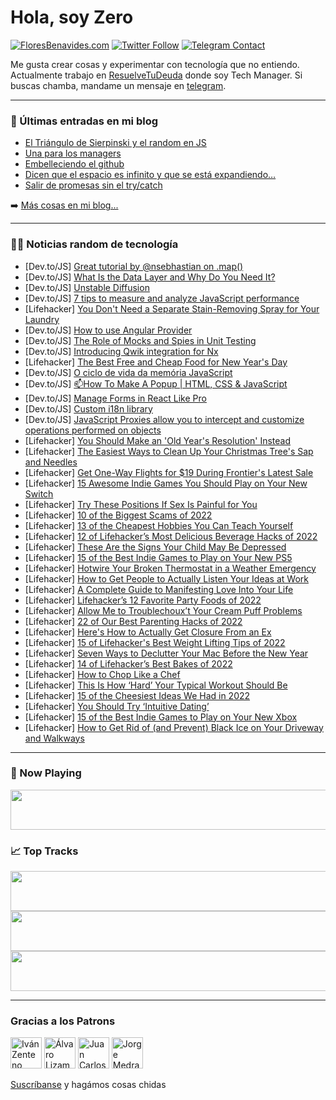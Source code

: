 # Hola, soy Zero

[![FloresBenavides.com](https://img.shields.io/website?down_message=oops&label=MiBlog&style=for-the-badge&up_message=online&url=https%3A%2F%2Ffloresbenavides.com)](https://floresbenavides.com) [![Twitter Follow](https://img.shields.io/twitter/follow/ZeroDragon?color=%231DA1F2&label=Follow&logo=twitter&logoColor=ffffff&style=for-the-badge)](https://twitter.com/zerodragon) [![Telegram Contact](https://img.shields.io/badge/escr%C3%ADbeme-ZeroDragon-%2326A5E4?style=for-the-badge&logo=telegram)](https://t.me/zerodragon)

Me gusta crear cosas y experimentar con tecnología que no entiendo.
Actualmente trabajo en [ResuelveTuDeuda](http://github.com/resuelve) donde soy Tech Manager.
Si buscas chamba, mandame un mensaje en [telegram](https://t.me/zerodragon).

---

### 📕 Últimas entradas en mi blog
<!-- BLOG-POST-LIST:START -->
- [El Triángulo de Sierpinski y el random en JS](https://floresbenavides.com/el-triangulo-de-sierpinski-y-el-random-en-js/)
- [Una para los managers](https://floresbenavides.com/una-para-los-managers/)
- [Embelleciendo el github](https://floresbenavides.com/embelleciendo-el-github/)
- [Dicen que el espacio es infinito y que se está expandiendo…](https://floresbenavides.com/dicen-que-el-espacio-es-infinito-y-que-se-esta-expandiendo/)
- [Salir de promesas sin el try/catch](https://floresbenavides.com/salir-de-promesas-sin-el-try-catch/)
<!-- BLOG-POST-LIST:END -->

➡️ [Más cosas en mi blog...](https://floresbenavides.com)

---

### 👨‍💻 Noticias random de tecnología
<!-- TECH-POSTS:START -->
- [Dev.to/JS] [Great tutorial by @nsebhastian on .map&lpar;&rpar;](https://dev.to/realisedprophets/great-tutorial-by-nsebhastian-on-map-39ia)
- [Dev.to/JS] [What Is the Data Layer and Why Do You Need It?](https://dev.to/analyticsinstitute/what-is-the-data-layer-and-why-do-you-need-it-2hp4)
- [Dev.to/JS] [Unstable Diffusion](https://dev.to/rmion/unstable-diffusion-b8j)
- [Dev.to/JS] [7 tips to measure and analyze JavaScript performance](https://dev.to/durosly/7-tips-to-measure-and-analyze-javascript-performance-gc6)
- [Lifehacker] [You Don&#39;t Need a Separate Stain-Removing Spray for Your Laundry](https://lifehacker.com/you-dont-need-a-separate-stain-removing-spray-for-your-1849939184)
- [Dev.to/JS] [How to use Angular Provider](https://dev.to/incubyte/how-to-use-angular-provider-42la)
- [Dev.to/JS] [The Role of Mocks and Spies in Unit Testing](https://dev.to/danywalls/the-role-of-mocks-and-spies-in-unit-testing-3i97)
- [Dev.to/JS] [Introducing Qwik integration for Nx](https://dev.to/valorsoftware/introducing-qwik-integration-for-nx-1k5b)
- [Lifehacker] [The Best Free and Cheap Food for New Year&#39;s Day](https://lifehacker.com/the-best-free-and-cheap-food-for-new-years-day-1849939195)
- [Dev.to/JS] [O ciclo de vida da memória JavaScript](https://dev.to/trinitypath/o-ciclo-de-vida-da-memoria-javascript-3m3j)
- [Dev.to/JS] [📫How To Make A Popup | HTML, CSS &amp; JavaScript](https://dev.to/robsonmuniz16/how-to-make-a-popup-html-css-javascript-18ml)
- [Dev.to/JS] [Manage Forms in React Like Pro](https://dev.to/sharmakushal/manage-forms-in-react-like-pro-2ei0)
- [Dev.to/JS] [Custom i18n library](https://dev.to/rezanazari/my-own-i18n-library-153p)
- [Dev.to/JS] [JavaScript Proxies allow you to intercept and customize operations performed on objects](https://dev.to/anower77/javascript-proxies-allow-you-to-intercept-and-customize-operations-performed-on-objects-3k09)
- [Lifehacker] [You Should Make an &#39;Old Year&#39;s Resolution&#39; Instead](https://lifehacker.com/you-should-make-an-old-years-resolution-instead-1849936380)
- [Lifehacker] [The Easiest Ways to Clean Up Your Christmas Tree&#39;s Sap and Needles](https://lifehacker.com/the-easiest-ways-to-clean-up-your-christmas-trees-sap-a-1849936395)
- [Lifehacker] [Get One-Way Flights for $19 During Frontier&#39;s Latest Sale](https://lifehacker.com/get-one-way-flights-for-19-during-frontiers-latest-sal-1849936455)
- [Lifehacker] [15 Awesome Indie Games You Should Play on Your New Switch](https://lifehacker.com/15-awesome-indie-games-you-should-play-on-your-new-swit-1849926120)
- [Lifehacker] [Try These Positions If Sex Is Painful for You](https://lifehacker.com/try-these-positions-if-sex-is-painful-for-you-1849891072)
- [Lifehacker] [10 of the Biggest Scams of 2022](https://lifehacker.com/10-of-the-biggest-scams-of-2022-1849916555)
- [Lifehacker] [13 of the Cheapest Hobbies You Can Teach Yourself](https://lifehacker.com/13-of-the-cheapest-hobbies-you-can-teach-yourself-1849888411)
- [Lifehacker] [12 of Lifehacker’s Most Delicious Beverage Hacks of 2022](https://lifehacker.com/12-of-lifehacker-s-most-delicious-beverage-hacks-of-202-1849921203)
- [Lifehacker] [These Are the Signs Your Child May Be Depressed](https://lifehacker.com/these-are-the-signs-your-child-may-be-depressed-1849861283)
- [Lifehacker] [15 of the Best Indie Games to Play on Your New PS5](https://lifehacker.com/15-of-the-best-indie-games-to-play-on-your-new-ps5-1849921544)
- [Lifehacker] [Hotwire Your Broken Thermostat in a Weather Emergency](https://lifehacker.com/hotwire-your-broken-thermostat-in-a-weather-emergency-1849836412)
- [Lifehacker] [How to Get People to Actually Listen Your Ideas at Work](https://lifehacker.com/how-to-get-people-to-actually-listen-your-ideas-at-work-1849893100)
- [Lifehacker] [A Complete Guide to Manifesting Love Into Your Life](https://lifehacker.com/a-complete-guide-to-manifesting-love-into-your-life-1849700646)
- [Lifehacker] [Lifehacker’s 12 Favorite Party Foods of 2022](https://lifehacker.com/lifehacker-s-12-favorite-party-foods-of-2022-1849924556)
- [Lifehacker] [Allow Me to Troublechoux’t Your Cream Puff Problems](https://lifehacker.com/allow-me-to-troublechoux-t-your-cream-puff-problems-1849706299)
- [Lifehacker] [22 of Our Best Parenting Hacks of 2022](https://lifehacker.com/22-of-our-best-parenting-hacks-of-2022-1849892795)
- [Lifehacker] [Here&#39;s How to Actually Get Closure From an Ex](https://lifehacker.com/heres-how-to-actually-get-closure-from-an-ex-1849811120)
- [Lifehacker] [15 of Lifehacker&#39;s Best Weight Lifting Tips of 2022](https://lifehacker.com/15-of-lifehackers-best-weight-lifting-tips-of-2022-1849925049)
- [Lifehacker] [Seven Ways to Declutter Your Mac Before the New Year](https://lifehacker.com/seven-ways-to-declutter-your-mac-before-the-new-year-1849926459)
- [Lifehacker] [14 of Lifehacker’s Best Bakes of 2022](https://lifehacker.com/14-of-lifehacker-s-best-bakes-of-2022-1849922859)
- [Lifehacker] [How to Chop Like a Chef](https://lifehacker.com/how-to-chop-like-a-chef-1849763199)
- [Lifehacker] [This Is How ‘Hard’ Your Typical Workout Should Be](https://lifehacker.com/this-is-how-hard-your-typical-workout-should-be-1849759561)
- [Lifehacker] [15 of the Cheesiest Ideas We Had in 2022](https://lifehacker.com/15-of-the-cheesiest-ideas-we-had-in-2022-1849912592)
- [Lifehacker] [You Should Try ‘Intuitive Dating’](https://lifehacker.com/you-should-try-intuitive-dating-1849754708)
- [Lifehacker] [15 of the Best Indie Games to Play on Your New Xbox](https://lifehacker.com/15-of-the-best-indie-games-to-play-on-your-new-xbox-1849917255)
- [Lifehacker] [How to Get Rid of &lpar;and Prevent&rpar; Black Ice on Your Driveway and Walkways](https://lifehacker.com/how-to-get-rid-of-and-prevent-black-ice-on-your-drive-1849750779)<!-- TECH-POSTS:END -->

---

### 🎵 Now Playing
<a href="https://spotify-now-playing-dun.vercel.app/now-playing?open"><img src="https://spotify-now-playing-dun.vercel.app/now-playing" width="540" height="64"></a>

### 📈 Top Tracks
<a href="https://spotify-now-playing-dun.vercel.app/top-tracks?i=1&open"><img src="https://spotify-now-playing-dun.vercel.app/top-tracks?i=1" width="540" height="64"></a>
<a href="https://spotify-now-playing-dun.vercel.app/top-tracks?i=2&open"><img src="https://spotify-now-playing-dun.vercel.app/top-tracks?i=2" width="540" height="64"></a>
<a href="https://spotify-now-playing-dun.vercel.app/top-tracks?i=3&open"><img src="https://spotify-now-playing-dun.vercel.app/top-tracks?i=3" width="540" height="64"></a>

---

### Gracias a los Patrons
[<img src="https://avatars.githubusercontent.com/u/243380?v=4" alt="Iván Zenteno" width="50px">](https://github.com/k001) [<img src="https://avatars.githubusercontent.com/u/19955639?v=4" alt="Álvaro Lizama" width="50px">](https://github.com/alvarolizama) [<img src="https://avatars.githubusercontent.com/u/2718753?v=4" alt="Juan Carlos Ruiz" width="50px">](https://github.com/JuanCrg90) [<img src="https://avatars.githubusercontent.com/u/37025?v=4" alt="Jorge Medrano" width="50px">](https://github.com/h1pp1e) 

[Suscríbanse](https://www.patreon.com/zerodragon) y hagámos cosas chidas
